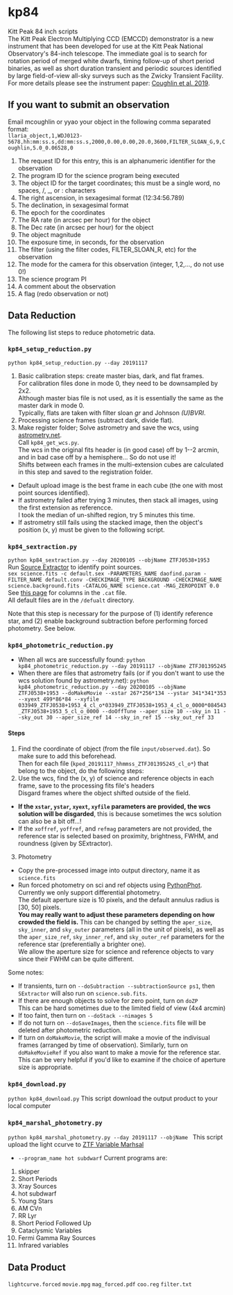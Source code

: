 # kp84
Kitt Peak 84 inch scripts</br>
The Kitt Peak Electron Multiplying CCD (EMCCD) demonstrator is a new instrument that has been developed for use at the Kitt Peak National Observatory's 84-inch telescope. The immediate goal is to search for rotation period of merged white dwarfs, timing follow-up of short period binaries, as well as short duration transient and periodic sources identified by large field-of-view all-sky surveys such as the Zwicky Transient Facility. For more details please see the instrument paper: [Coughlin et al. 2019](https://arxiv.org/abs/1901.04625).

## If you want to submit an observation
Email mcoughlin or yyao your object in the following comma separated format:<br>
`llaria_object,1,WDJ0123-5678,hh:mm:ss.s,dd:mm:ss.s,2000,0.00,0.00,20.0,3600,FILTER_SLOAN_G,9,Coughlin,5.0_0.06528,0`<br>
1. The request ID for this entry, this is an alphanumeric identifier for the observation
2. The program ID for the science program being executed
3. The object ID for the target coordinates; this must be a single word, no spaces, /, _, or : characters
3. The right ascension, in sexagesimal format (12:34:56.789)
4. The declination, in sexagesimal format
5. The epoch for the coordinates
6. The RA rate (in arcsec per hour) for the object
7. The Dec rate (in arcsec per hour) for the object
8. The object magnitude
9. The exposure time, in seconds, for the observation
10. The filter (using the filter codes, FILTER_SLOAN_R, etc) for the observation
11. The mode for the camera for this observation (integer, 1,2,…, do not use 0!)
12. The science program PI
13. A comment about the observation
14. A flag (redo observation or not)

## Data Reduction
The following list steps to reduce photometric data.

### `kp84_setup_reduction.py`
`python kp84_setup_reduction.py --day 20191117`
1. Basic calibration steps: create master bias, dark, and flat frames.<br>
For calibration files done in mode 0, they need to be downsampled by 2x2.<br>
Although master bias file is not used, as it is essentially the same as the master dark in mode 0.<br>
Typically, flats are taken with filter sloan _gr_ and Johnson _(U)BVRI_.
2. Processing science frames (subtract dark, divide flat).
3. Make register folder; Solve astrometry and save the wcs, using [astrometry.net](http://astrometry.net/).<br>
Call `kp84_get_wcs.py`.<br>
The wcs in the original fits header is (in good case) off by 1--2 arcmin, and in bad case off by a hemisphere... So do not use it!<br>
Shifts between each frames in the multi-extension cubes are calculated in this step and saved to the registration folder.
- Default upload image is the best frame in each cube (the one with most point sources identified). <br>
- If astrometry failed after trying 3 minutes, then stack all images, using the first extension as referencce.<br>
I took the median of un-shifted region, try 5 minutes this time.
- If astrometry still fails using the stacked image, then the object's position (x, y) must be given to the following script.

### `kp84_sextraction.py`
`python kp84_sextraction.py --day 20200105 --objName ZTFJ0538+1953`<br>
Run [Source Extractor](https://www.astromatic.net/software/sextractor) to identify point sources. <br>
`sex science.fits -c default.sex -PARAMETERS_NAME daofind.param -FILTER_NAME default.conv -CHECKIMAGE_TYPE BACKGROUND -CHECKIMAGE_NAME science.background.fits -CATALOG_NAME science.cat -MAG_ZEROPOINT 0.0`</br>
See [this page](https://sextractor.readthedocs.io/en/latest/Param.html) for columns in the `.cat` file.<br>
All default files are in the `/defualt` directory. 

Note that this step is necessary for the purpose of (1) identify reference star, and (2) enable background subtraction before performing forced photometry. See below.

### `kp84_photometric_reduction.py`
- When all wcs are successfully found:
`python kp84_photometric_reduction.py --day 20191117 --objName ZTFJ01395245`
- When there are files that astrometry fails (or if you don't want to use the wcs solution found by astrometry.net):
`python kp84_photometric_reduction.py --day 20200105 --objName ZTFJ0538+1953 --doMakeMovie --xstar 267*256*134 --ystar 341*341*353 --xyext 499*86*84 --xyfile 033949_ZTFJ0538+1953_4_cl_o*033949_ZTFJ0538+1953_4_cl_o_0000*084543_ZTFJ0538+1953_5_cl_o_0000 --doOffTune --aper_size 10 --sky_in 11 --sky_out 30 --aper_size_ref 14 --sky_in_ref 15 --sky_out_ref 33`

#### Steps
1. Find the coordinate of object (from the file `input/observed.dat`). So make sure to add this beforehead.<br>
Then for each file (`kped_20191117_hhmmss_ZTFJ01395245_cl_o*`) that belong to the object, do the following steps:
2. Use the wcs, find the (x, y) of science and reference objects in each frame, save to the processing fits file's headers<br>
Disgard frames where the object shifted outside of the field.<br>
- **If the `xstar`, `ystar`, `xyext`, `xyfile` parameters are provided, the wcs solution will be disgarded**, this is because sometimes the wcs solution can also be a bit off...!
- If the `xoffref`, `yoffref`, and `refmag` parameters are not provided, the reference star is selected based on proximity, brightness, FWHM, and roundness (given by SExtractor).
3. Photometry
- Copy the pre-processed image into output directory, name it as `science.fits`
- Run forced photometry on sci and ref objects using [PythonPhot](https://github.com/djones1040/PythonPhot/blob/master/PythonPhot/aper.py). Currently we only support differential photometry.<br>
The default aperture size is 10 pixels, and the default annulus radius is [30, 50] pixels. <br>
**You may really want to adjust these parameters depending on how crowded the field is.** 
This can be changed by setting the `aper_size`, `sky_inner`, and `sky_outer` parameters (all in the unit of pixels), as well as the `aper_size_ref`, `sky_inner_ref`, and `sky_outer_ref` parameters for the reference star (preferentially a brighter one).<br>
We allow the aperture size for science and reference objects to vary since their FWHM can be quite different.


Some notes:
- If transients, turn on `--doSubtraction --subtractionSource ps1`, then `SExtractor` will also run on `science.sub.fits`.
- If there are enough objects to solve for zero point, turn on `doZP`<br>
This can be hard sometimes due to the limited field of view (4x4 arcmin)
- If too faint, then turn on `--doStack --nimages 5`
- If do not turn on `--doSaveImages`, then the `science.fits` file will be deleted after photometric reduction.
- If turn on `doMakeMovie`, the script will make a movie of the indivisual frames (arranged by time of observation). 
Similarly, turn on `doMakeMovieRef` if you also want to make a movie for the reference star.
This can be very helpful if you'd like to examine if the choice of aperture size is appropriate. 

### `kp84_download.py`
`python kp84_download.py`
This script download the output product to your local computer

### `kp84_marshal_photometry.py`
`python kp84_marshal_photometry.py --day 20191117 --objName `
This script upload the light ccurve to [ZTF Variable Marhsal](https://github.com/dmitryduev/ztf-variable-marshal)

- `--program_name hot subdwarf`
Current programs are: 
1. skipper
2. Short Periods
3. Xray Sources
4. hot subdwarf
5. Young Stars
6.  AM CVn
7. RR Lyr
8. Short Period Followed Up
9. Cataclysmic Variables
10. Fermi Gamma Ray Sources
11. Infrared variables

## Data Product
`lightcurve.forced`
`movie.mpg`
`mag_forced.pdf`
`coo.reg`
`filter.txt`

